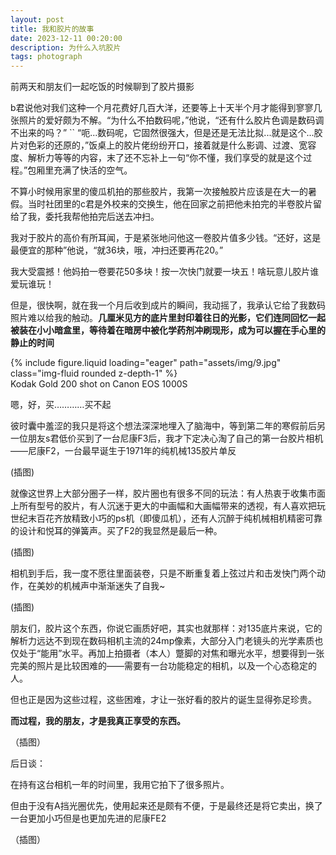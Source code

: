 ```yaml
---
layout: post
title: 我和胶片的故事
date: 2023-12-11 00:20:00
description: 为什么入坑胶片
tags: photograph
---
```


前两天和朋友们一起吃饭的时候聊到了胶片摄影

b君说他对我们这种一个月花费好几百大洋，还要等上十天半个月才能得到寥寥几张照片的爱好颇为不解。“为什么不拍数码呢，”他说，“还有什么胶片色调是数码调不出来的吗？”
``
“呃...数码呢，它固然很强大，但是还是无法比拟...就是这个...胶片对色彩的还原的，”饭桌上的胶片佬纷纷开口，接着就是什么影调、过渡、宽容度、解析力等等的内容，末了还不忘补上一句“你不懂，我们享受的就是这个过程。”包厢里充满了快活的空气。

不算小时候用家里的傻瓜机拍的那些胶片，我第一次接触胶片应该是在大一的暑假。当时社团里的c君是外校来的交换生，他在回家之前把他未拍完的半卷胶片留给了我，委托我帮他拍完后送去冲扫。

我对于胶片的高价有所耳闻，于是紧张地问他这一卷胶片值多少钱。“还好，这是最便宜的那种”他说，“就36块，哦，冲扫还要再花20。”

我大受震撼！他妈拍一卷要花50多块！按一次快门就要一块五！啥玩意儿胶片谁爱玩谁玩！

但是，很快啊，就在我一个月后收到成片的瞬间，我动摇了，我承认它给了我数码照片难以给我的触动。**几厘米见方的底片里封印着往日的光影，它们连同回忆一起被装在小小暗盒里，等待着在暗房中被化学药剂冲刷现形，成为可以握在手心里的静止的时间**

<div class="row mt-3">
    <div class="col-sm mt-3 mt-md-0">
        {% include figure.liquid loading="eager" path="assets/img/9.jpg" class="img-fluid rounded z-depth-1" %}
    </div>
</div>

<div class="caption">
    Kodak Gold 200 shot on Canon EOS 1000S
</div>

嗯，好，买…………买不起

彼时囊中羞涩的我只是将这个想法深深地埋入了脑海中，等到第二年的寒假前后另一位朋友s君低价买到了一台尼康F3后，我才下定决心淘了自己的第一台胶片相机——尼康F2，一台最早诞生于1971年的纯机械135胶片单反

(插图)

就像这世界上大部分圈子一样，胶片圈也有很多不同的玩法：有人热衷于收集市面上所有型号的胶片，有人沉迷于更大的中画幅和大画幅带来的透视，有人喜欢把玩世纪末百花齐放精致小巧的ps机（即傻瓜机），还有人沉醉于纯机械相机精密可靠的设计和悦耳的弹簧声。买了F2的我显然是最后一种。

(插图)

相机到手后，我一度不愿往里面装卷，只是不断重复着上弦过片和击发快门两个动作，在美妙的机械声中渐渐迷失了自我~

(插图)

朋友们，胶片这个东西，你说它画质好吧，其实也就那样：对135底片来说，它的解析力远达不到现在数码相机主流的24mp像素，大部分入门老镜头的光学素质也仅处于“能用”水平。再加上拍摄者（本人）蹩脚的对焦和曝光水平，想要得到一张完美的照片是比较困难的——需要有一台功能稳定的相机，以及一个心态稳定的人。

但也正是因为这些过程，这些困难，才让一张好看的胶片的诞生显得弥足珍贵。

**而过程，我的朋友，才是我真正享受的东西。**

（插图）

后日谈：

在持有这台相机一年的时间里，我用它拍下了很多照片。

但由于没有A挡光圈优先，使用起来还是颇有不便，于是最终还是将它卖出，换了一台更加小巧但是也更加先进的尼康FE2

（插图）


